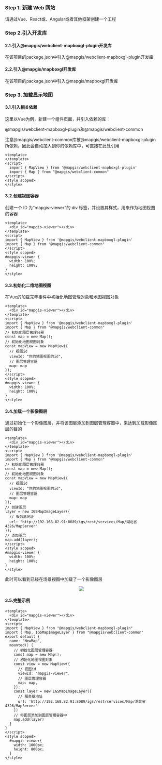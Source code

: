 ### Step 1. 新建 Web 网站

请通过Vue、React或、Angular或者其他框架创建一个工程

### Step 2.引入开发库

#### 2.1.引入@mapgis/webclient-mapboxgl-plugin开发库

在该项目的package.json中引入@mapgis/webclient-mapboxgl-plugin开发库


#### 2.2.引入@mapgis/mapboxgl开发库

在该项目的package.json中引入@mapgis/mapboxgl开发库



### Step 3. 加载显示地图

#### 3.1.引入相关依赖

这里以Vue为例，新建一个组件页面，并引入依赖的库：

@mapgis/webclient-mapboxgl-plugin和@mapgis/webclient-common

注意@mapgis/webclient-common库被@mapgis/webclient-mapboxgl-plugin所依赖，因此会自动加入到你的依赖库中，可直接在此处引用
```vue
<template>
</template>
<script>
  import { MapView } from '@mapgis/webclient-mapboxgl-plugin'
  import { Map } from "@mapgis/webclient-common"
</script>
<style scoped>
</style>
```


#### 3.2.创建视图容器

创建一个 ID 为“mapgis-viewer”的 div 标签，并设置其样式，用来作为地图视图的容器
```vue
<template>
  <div id="mapgis-viewer"></div>
</template>
<script>
import { MapView } from '@mapgis/webclient-mapboxgl-plugin'
import { Map } from "@mapgis/webclient-common"
</script>
<style scoped>
#mapgis-viewer {
  width: 100%;
  height: 100%;
}
</style>
```

#### 3.3.初始化二维地图视图

在Vue的加载完毕事件中初始化地图管理对象和地图视图对象
```vue
<template>
  <div id="mapgis-viewer"></div>
</template>
<script>
import { MapView } from '@mapgis/webclient-mapboxgl-plugin'
import { Map } from "@mapgis/webclient-common"
// 初始化图层管理容器
const map = new Map();
// 初始化地图视图对象
const mapView = new MapView({
  // 视图id
  viewId: "你的地图视图的id",
  // 图层管理容器
  map: map
});
</script>
<style scoped>
#mapgis-viewer {
  width: 100%;
  height: 100%;
}
</style>
```

#### 3.4.加载一个影像图层

通过初始化一个影像图层，并将该图层添加到图层管理容器中，来达到加载影像图层的目的
```vue
<template>
  <div id="mapgis-viewer"></div>
</template>
<script>
import { MapView } from '@mapgis/webclient-mapboxgl-plugin'
import { Map } from "@mapgis/webclient-common"
// 初始化图层管理容器
const map = new Map();
// 初始化地图视图对象
const mapView = new MapView({
  // 视图id
  viewId: "你的地图视图的id",
  // 图层管理容器
  map: map
});
// 创建图层
layer = new IGSMapImageLayer({
  // 服务基地址
  url: "http://192.168.82.91:8089/igs/rest/services/Map/湖北省4326/MapServer"
});
// 添加图层
map.add(layer);
</script>
<style scoped>
#mapgis-viewer {
  width: 100%;
  height: 100%;
}
</style>
```

此时可以看到已经在场景视图中加载了一个影像图层
<center>
  <img src="./static/modules/mapboxgl/source/img/mapboxgl-example-5.png" style="zoom:100%;" />
</center>

#### 3.5.完整示例

```vue
<template>
  <div id="mapgis-viewer"></div>
</template>
<script>
import { MapView } from "@mapgis/webclient-mapboxgl-plugin"
import { Map, IGSMapImageLayer } from "@mapgis/webclient-common"
export default {
  name: "NewMap",
  mounted() {
    // 初始化图层管理容器
    const map = new Map();
    // 初始化地图视图对象
    const view = new MapView({
      // 视图id
      viewId: "mapgis-viewer",
      // 图层管理容器
      map: map,
    });
    const layer = new IGSMapImageLayer({
      // 服务基地址
      url: 'http://192.168.82.91:8089/igs/rest/services/Map/湖北省4326/MapServer'
    })
    // 将图层添加到图层管理容器中
    map.add(layer)
  }
}
</script>
<style scoped>
  #mapgis-viewer{
    width: 1000px;
    height: 800px;
  }
</style>

```

